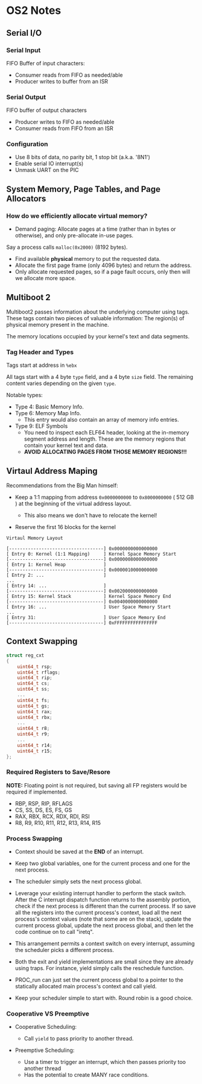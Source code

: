 # OS2 Notes

## Serial I/O

### Serial Input

FIFO Buffer of input characters:

- Consumer reads from FIFO as needed/able
- Producer writes to buffer from an ISR

### Serial Output

FIFO buffer of output characters

- Producer writes to FIFO as needed/able
- Consumer reads from FIFO from an ISR

### Configuration

- Use 8 bits of data, no parity bit, 1 stop bit (a.k.a. '8N1')
- Enable serial IO interrupt(s)
- Unmask UART on the PIC

## System Memory, Page Tables, and Page Allocators

### How do we efficiently allocate virtual memory?

- Demand paging: Allocate pages at a time (rather than in bytes or otherwise), and only pre-allocate in-use pages.

Say a process calls `malloc(0x2000)` (8192 bytes).

- Find available **physical** memory to put the requested data.
- Allocate the first page frame (only 4096 bytes) and return the address.
- Only allocate requested pages, so if a page fault occurs, only then will we allocate more space.

## Multiboot 2

Multiboot2 passes information about the underlying computer using tags. These tags contain two pieces of valuable information:
The region(s) of physical memory present in the machine.

The memory locations occupied by your kernel's text and data segments.

### Tag Header and Types

Tags start at address in `%ebx`

All tags start with a 4 byte `type` field, and a 4 byte `size` field. The remaining content varies depending on the given `type`.

Notable types:

- Type 4: Basic Memory Info.
- Type 6: Memory Map Info.
    - This entry would also contain an array of memory info entries.
- Type 9: ELF Symbols
    - You need to inspect each ELF64 header, looking at the in-memory segment address and length. These are the memory regions that contain your kernel text and data.
    - **AVOID ALLOCATING PAGES FROM THOSE MEMORY REGIONS!!!**

## Virtaul Address Maping

Recommendations from the Big Man himself:

- Keep a 1:1 mapping from address `0x0000000000` to `0x8000000000` ( 512 GB ) at the beginning of the virtual address layout.

    - This also means we don't have to relocate the kernel!

- Reserve the first 16 blocks for the kernel



```text
Virtaul Memory Layout

[-----------------------------------] 0x0000000000000000
[ Entry 0: Kernel (1:1 Mapping)     ] Kernel Space Memory Start
[-----------------------------------] 0x0000008000000000
[ Entry 1: Kernel Heap              ]
[-----------------------------------] 0x0000010000000000
[ Entry 2: ...                      ]
...
[ Entry 14: ...                     ]
[-----------------------------------] 0x0020000000000000
[ Entry 15: Kernel Stack            ] Kernel Space Memory End
[-----------------------------------] 0x0040000000000000
[ Entry 16: ...                     ] User Space Memory Start
...
[ Entry 31:                         ] User Space Memory End
[-----------------------------------] 0xFFFFFFFFFFFFFFFF
```

## Context Swapping

```c
struct reg_cxt
{
    uint64_t rsp;
    uint64_t rflags;
    uint64_t rip;
    uint64_t cs;
    uint64_t ss;
    ...
    uint64_t fs;
    uint64_t gs;
    uint64_t rax;
    uint64_t rbx;
    ...
    uint64_t r8;
    uint64_t r9;
    ...
    uint64_t r14;
    uint64_t r15;
};
```

### Required Registers to Save/Resore

**NOTE:** Floating point is not required, but saving all FP registers would be required if implemented.

- RBP, RSP, RIP, RFLAGS
- CS, SS, DS, ES, FS, GS
- RAX, RBX, RCX, RDX, RDI, RSI
- R8, R9, R10, R11, R12, R13, R14, R15


### Process Swapping

- Context should be saved at the **END** of an interrupt.

- Keep two global variables, one for the current process and one for the next process.

- The scheduler simply sets the next process global.

- Leverage your existing interrupt handler to perform the stack switch. After the C interrupt dispatch function returns to the assembly portion, check if the next process is different than the current process. If so save all the registers into the current process's context, load all the next process's context values (note that some are on the stack), update the current process global, update the next process global, and then let the code continue on to call "iretq".

- This arrangement permits a context switch on every interrupt, assuming the scheduler picks a different process.

- Both the exit and yield implementations are small since they are already using traps. For instance, yield simply calls the reschedule function.

- PROC_run can just set the current process global to a pointer to the statically allocated main process's context and call yield.

- Keep your scheduler simple to start with. Round robin is a good choice.

### Cooperative VS Preemptive

- Cooperative Scheduling:
    - Call `yield` to pass priority to another thread.

- Preemptive Scheduling:
    - Use a timer to trigger an interrupt, which then passes priority too another thread
    - Has the potential to create MANY race conditions.